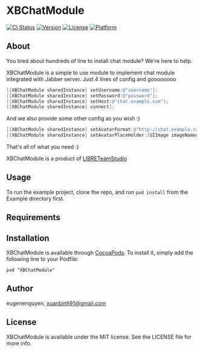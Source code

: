 # XBChatModule

[![CI Status](http://img.shields.io/travis/eugenenguyen/XBChatModule.svg?style=flat)](https://travis-ci.org/eugenenguyen/XBChatModule)
[![Version](https://img.shields.io/cocoapods/v/XBChatModule.svg?style=flat)](http://cocoadocs.org/docsets/XBChatModule)
[![License](https://img.shields.io/cocoapods/l/XBChatModule.svg?style=flat)](http://cocoadocs.org/docsets/XBChatModule)
[![Platform](https://img.shields.io/cocoapods/p/XBChatModule.svg?style=flat)](http://cocoadocs.org/docsets/XBChatModule)

## About

You tired about hundreds of line to install chat module? We're here to help.

XBChatModule is a simple to use module to implement chat module integrated with Jabber server. Just 4 lines of config and goooooooo

``` objective-c
[[XBChatModule sharedInstance] setUsername:@"username"];
[[XBChatModule sharedInstance] setPassword:@"password"];
[[XBChatModule sharedInstance] setHost:@"chat.example.com"];
[[XBChatModule sharedInstance] connect];
```

And we also provide some other config as you wish :)

``` objective-c
[[XBChatModule sharedInstance] setAvatarFormat:@"http://chat.example.com/avatar/%@"];
[[XBChatModule sharedInstance] setAvatarPlaceHolder:[UIImage imageNamed:@"girl_9"]];
```

That's all of what you need :)

XBChatModule is a product of [LIBRETeamStudio](https://twitter.com/LIBRETeamStudio)

## Usage

To run the example project, clone the repo, and run `pod install` from the Example directory first.

## Requirements

## Installation

XBChatModule is available through [CocoaPods](http://cocoapods.org). To install
it, simply add the following line to your Podfile:

    pod "XBChatModule"

## Author

eugenenguyen, xuanbinh91@gmail.com

## License

XBChatModule is available under the MIT license. See the LICENSE file for more info.

